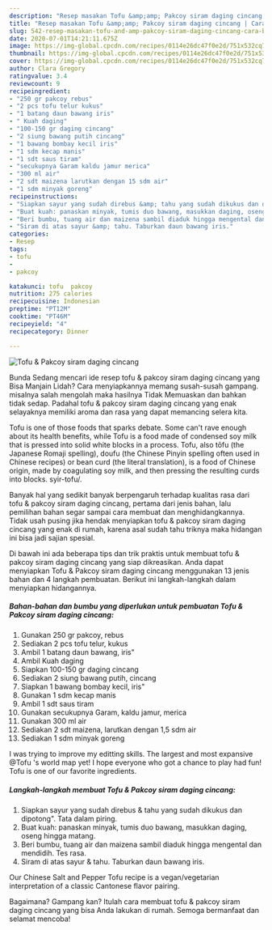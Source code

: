 ```yaml
---
description: "Resep masakan Tofu &amp;amp; Pakcoy siram daging cincang | Cara Buat Tofu &amp;amp; Pakcoy siram daging cincang Yang Enak Dan Lezat"
title: "Resep masakan Tofu &amp;amp; Pakcoy siram daging cincang | Cara Buat Tofu &amp;amp; Pakcoy siram daging cincang Yang Enak Dan Lezat"
slug: 542-resep-masakan-tofu-and-amp-pakcoy-siram-daging-cincang-cara-buat-tofu-and-amp-pakcoy-siram-daging-cincang-yang-enak-dan-lezat
date: 2020-07-01T14:21:11.675Z
image: https://img-global.cpcdn.com/recipes/0114e26dc47f0e2d/751x532cq70/tofu-pakcoy-siram-daging-cincang-foto-resep-utama.jpg
thumbnail: https://img-global.cpcdn.com/recipes/0114e26dc47f0e2d/751x532cq70/tofu-pakcoy-siram-daging-cincang-foto-resep-utama.jpg
cover: https://img-global.cpcdn.com/recipes/0114e26dc47f0e2d/751x532cq70/tofu-pakcoy-siram-daging-cincang-foto-resep-utama.jpg
author: Clara Gregory
ratingvalue: 3.4
reviewcount: 9
recipeingredient:
- "250 gr pakcoy rebus"
- "2 pcs tofu telur kukus"
- "1 batang daun bawang iris"
- " Kuah daging"
- "100-150 gr daging cincang"
- "2 siung bawang putih cincang"
- "1 bawang bombay kecil iris"
- "1 sdm kecap manis"
- "1 sdt saus tiram"
- "secukupnya Garam kaldu jamur merica"
- "300 ml air"
- "2 sdt maizena larutkan dengan 15 sdm air"
- "1 sdm minyak goreng"
recipeinstructions:
- "Siapkan sayur yang sudah direbus &amp; tahu yang sudah dikukus dan dipotong&#34;. Tata dalam piring."
- "Buat kuah: panaskan minyak, tumis duo bawang, masukkan daging, oseng hingga matang."
- "Beri bumbu, tuang air dan maizena sambil diaduk hingga mengental dan mendidih. Tes rasa."
- "Siram di atas sayur &amp; tahu. Taburkan daun bawang iris."
categories:
- Resep
tags:
- tofu
- 
- pakcoy

katakunci: tofu  pakcoy 
nutrition: 275 calories
recipecuisine: Indonesian
preptime: "PT12M"
cooktime: "PT46M"
recipeyield: "4"
recipecategory: Dinner

---
```



![Tofu &amp; Pakcoy siram daging cincang](https://img-global.cpcdn.com/recipes/0114e26dc47f0e2d/751x532cq70/tofu-pakcoy-siram-daging-cincang-foto-resep-utama.jpg)

Bunda Sedang mencari ide resep tofu &amp; pakcoy siram daging cincang yang Bisa Manjain Lidah? Cara menyiapkannya memang susah-susah gampang. misalnya salah mengolah maka hasilnya Tidak Memuaskan dan bahkan tidak sedap. Padahal tofu &amp; pakcoy siram daging cincang yang enak selayaknya memiliki aroma dan rasa yang dapat memancing selera kita.

Tofu is one of those foods that sparks debate. Some can&#39;t rave enough about its health benefits, while Tofu is a food made of condensed soy milk that is pressed into solid white blocks in a process. Tofu, also tōfu (the Japanese Romaji spelling), doufu (the Chinese Pinyin spelling often used in Chinese recipes) or bean curd (the literal translation), is a food of Chinese origin, made by coagulating soy milk, and then pressing the resulting curds into blocks. syir-tofu/.

Banyak hal yang sedikit banyak berpengaruh terhadap kualitas rasa dari tofu &amp; pakcoy siram daging cincang, pertama dari jenis bahan, lalu pemilihan bahan segar sampai cara membuat dan menghidangkannya. Tidak usah pusing jika hendak menyiapkan tofu &amp; pakcoy siram daging cincang yang enak di rumah, karena asal sudah tahu triknya maka hidangan ini bisa jadi sajian spesial.


Di bawah ini ada beberapa tips dan trik praktis untuk membuat tofu &amp; pakcoy siram daging cincang yang siap dikreasikan. Anda dapat menyiapkan Tofu &amp; Pakcoy siram daging cincang menggunakan 13 jenis bahan dan 4 langkah pembuatan. Berikut ini langkah-langkah dalam menyiapkan hidangannya.

<!--inarticleads1-->

##### Bahan-bahan dan bumbu yang diperlukan untuk pembuatan Tofu &amp; Pakcoy siram daging cincang:

1. Gunakan 250 gr pakcoy, rebus
1. Sediakan 2 pcs tofu telur, kukus
1. Ambil 1 batang daun bawang, iris&#34;
1. Ambil  Kuah daging
1. Siapkan 100-150 gr daging cincang
1. Sediakan 2 siung bawang putih, cincang
1. Siapkan 1 bawang bombay kecil, iris&#34;
1. Gunakan 1 sdm kecap manis
1. Ambil 1 sdt saus tiram
1. Gunakan secukupnya Garam, kaldu jamur, merica
1. Gunakan 300 ml air
1. Sediakan 2 sdt maizena, larutkan dengan 1,5 sdm air
1. Sediakan 1 sdm minyak goreng


I was trying to improve my editting skills. The largest and most expansive @Tofu &#39;s world map yet! I hope everyone who got a chance to play had fun! Tofu is one of our favorite ingredients. 

<!--inarticleads2-->

##### Langkah-langkah membuat Tofu &amp; Pakcoy siram daging cincang:

1. Siapkan sayur yang sudah direbus &amp; tahu yang sudah dikukus dan dipotong&#34;. Tata dalam piring.
1. Buat kuah: panaskan minyak, tumis duo bawang, masukkan daging, oseng hingga matang.
1. Beri bumbu, tuang air dan maizena sambil diaduk hingga mengental dan mendidih. Tes rasa.
1. Siram di atas sayur &amp; tahu. Taburkan daun bawang iris.


Our Chinese Salt and Pepper Tofu recipe is a vegan/vegetarian interpretation of a classic Cantonese flavor pairing. 

Bagaimana? Gampang kan? Itulah cara membuat tofu &amp; pakcoy siram daging cincang yang bisa Anda lakukan di rumah. Semoga bermanfaat dan selamat mencoba!
